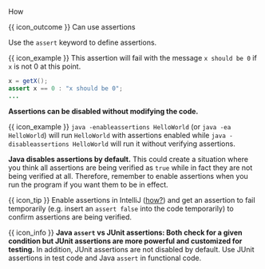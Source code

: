 <span id="title">How</span>

<span id="prereqs"></span>

<span id="outcomes">{{ icon_outcome }} Can use assertions</span>

<div id="body">

Use the `assert` keyword to define assertions.

<box>

{{ icon_example }} This assertion will fail with the message `x should be 0` if `x` is not 0 at this point.

```java
x = getX();
assert x == 0 : "x should be 0";
...
```

</box>

**Assertions can be disabled without modifying the code.**

<box>

{{ icon_example }} `java -enableassertions HelloWorld` (or `java -ea HelloWorld`) will run `HelloWorld` with assertions enabled while `java -disableassertions HelloWorld` will run it without verifying assertions.

</box>


<box type="important">

**Java disables assertions by default.** This could create a situation where you think all assertions are being verified as `true` while in fact they are not being verified at all. Therefore, remember to enable assertions when you run the program if you want them to be in effect.

</box>

{{ icon_tip }} Enable assertions in IntelliJ ([how?](https://se-education.org/guides/tutorials/intellijUsefulSettings.html)) and get an assertion to fail temporarily (e.g. insert an `assert false` into the code temporarily) to confirm assertions are being verified.

{{ icon_info }} **Java `assert` vs JUnit assertions: Both check for a given condition but JUnit assertions are more powerful and customized for testing.** In addition, JUnit assertions are not disabled by default. Use JUnit assertions in test code and Java `assert` in functional code.
</div>

<div id="extras">
<include src="resourcesPanel.md" boilerplate/>
</div>
